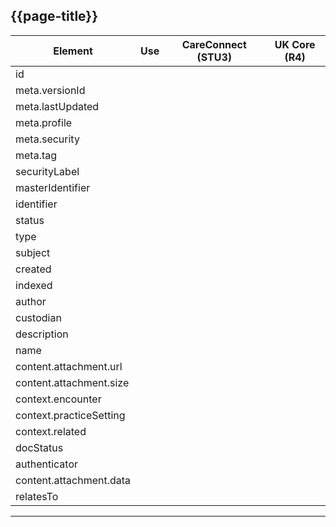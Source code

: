 ## {{page-title}}

<table data-responsive>
    <thead>
        <tr>
            <th>Element</th>
            <th data-no-sort>Use</th>
            <th data-no-sort>CareConnect (STU3)</th>
            <th data-no-sort>UK Core (R4)</th>
        </tr>
    </thead>
    <tbody>
        <!-- id -->
        <tr>
            <td>id</td>
            <td><span class="mro-circle mandatory" title="Mandatory"></span></td>
            <td><i class="fas fa-check text-success"></i></td>
            <td><i class="fas fa-check text-success"></i></td>
        </tr>
        <!-- meta.versionId -->
        <tr>
            <td>meta.versionId</td>
            <td><span class="mro-circle optional" title="Optional"></span></td>
            <td><i class="fas fa-check text-success"></i></td>
            <td><i class="fas fa-check text-success"></i></td>
        </tr>
        <!-- meta.lastUpdated -->
        <tr>
            <td>meta.lastUpdated</td>
            <td><span class="mro-circle optional" title="Optional"></span></td>
            <td><i class="fas fa-check text-success"></i></td>
            <td><i class="fas fa-check text-success"></i></td>
        </tr>
        <!-- meta.profile -->
        <tr>
            <td>meta.profile</td>
            <td><span class="mro-circle mandatory" title="Mandatory"></span></td>
            <td><i class="fas fa-check text-success"></i></td>
            <td><i class="fas fa-check text-success"></i></td>
        </tr>
        <!-- meta.security -->
        <tr>
            <td>meta.security</td>
            <td><span class="mro-circle optional" title="Optional"></span></td>
            <td><i class="fas fa-check text-success"></i></td>
            <td><i class="fas fa-check text-success"></i></td>
        </tr>
        <!-- meta.tag -->
        <tr>
            <td>meta.tag</td>
            <td><span class="mro-circle optional" title="Optional"></span></td>
            <td><i class="fas fa-check text-success"></i></td>
            <td><i class="fas fa-check text-success"></i></td>
        </tr>
        <!-- securityLabel -->
        <tr>
            <td>securityLabel</td>
            <td><span class="mro-circle optional" title="Optional"></span></td>
            <td><i class="fas fa-check text-success"></i></td>
            <td><i class="fas fa-check text-success"></i></td>
        </tr>
        <!-- masterIdentifier -->
        <tr>
            <td>masterIdentifier</td>
            <td><span class="mro-circle required" title="Required"></span></td>
            <td><i class="fas fa-check text-success"></i></td>
            <td><i class="fas fa-check text-success"></i></td>
        </tr>
        <!-- identifier -->
        <tr>
            <td>identifier</td>
            <td><span class="mro-circle mandatory" title="Mandatory"></span></td>
            <td><i class="fas fa-check text-success"></i></td>
            <td><i class="fas fa-check text-success"></i></td>
        </tr>
        <!-- status -->
        <tr>
            <td>status</td>
            <td><span class="mro-circle mandatory" title="Mandatory"></span></td>
            <td><i class="fas fa-check text-success"></i></td>
            <td><i class="fas fa-check text-success"></i></td>
        </tr>
        <!-- type -->
        <tr>
            <td>type</td>
            <td><span class="mro-circle mandatory" title="Mandatory"></span></td>
            <td><i class="fas fa-check text-success"></i></td>
            <td><i class="fas fa-check text-success"></i></td>
        </tr>
        <!-- subject -->
        <tr>
            <td>subject</td>
            <td><span class="mro-circle mandatory" title="Mandatory"></span></td>
            <td><i class="fas fa-check text-success"></i></td>
            <td><i class="fas fa-check text-success"></i></td>
        </tr>
        <!-- created -->
        <tr>
            <td>created</td>
            <td><span class="mro-circle required" title="Required"></span></td>
            <td><i class="fas fa-check text-success"></i></td>
            <td><i class="fas fa-exclamation text-warning" title="This element is named 'date' in UK Core"></i></td>
        </tr>
        <!-- indexed -->
        <tr>
            <td>indexed</td>
            <td><span class="mro-circle mandatory" title="Mandatory"></span></td>
            <td><i class="fas fa-check text-success"></i></td>
            <td><i class="fas fa-exclamation text-warning" title="This element is named 'date' in UK Core"></i></td>
        </tr>
        <!-- author -->
        <tr>
            <td>author</td>
            <td><span class="mro-circle required" title="Required"></span></td>
            <td><i class="fas fa-check text-success"></i></td>
            <td><i class="fas fa-check text-success"></i></td>
        </tr>
        <!-- custodian -->
        <tr>
            <td>custodian</td>
            <td><span class="mro-circle required" title="Required"></span></td>
            <td><i class="fas fa-check text-success"></i></td>
            <td><i class="fas fa-check text-success"></i></td>
        </tr>
        <!-- description -->
        <tr>
            <td>description</td>
            <td><span class="mro-circle required" title="Required"></span></td>
            <td><i class="fas fa-check text-success"></i></td>
            <td><i class="fas fa-check text-success"></i></td>
        </tr>
        <!-- name -->
        <tr>
            <td>name</td>
            <td><span class="mro-circle required" title="Required"></span></td>
            <td><i class="fas fa-check text-success"></i></td>
            <td><i class="fas fa-check text-success"></i></td>
        </tr>
        <!-- content.attachment.url -->
        <tr>
            <td>content.attachment.url</td>
            <td><span class="mro-circle required" title="Required"></span></td>
            <td><i class="fas fa-check text-success"></i></td>
            <td><i class="fas fa-check text-success"></i></td>
        </tr>
        <!-- content.attachment.size -->
        <tr>
            <td>content.attachment.size</td>
            <td><span class="mro-circle mandatory" title="Mandatory"></span></td>
            <td><i class="fas fa-check text-success"></i></td>
            <td><i class="fas fa-check text-success"></i></td>
        </tr>
        <!-- context.encounter -->
        <tr>
            <td>context.encounter</td>
            <td><span class="mro-circle optional" title="Optional"></span></td>
            <td><i class="fas fa-check text-success"></i></td>
            <td><i class="fas fa-check text-success"></i></td>
        </tr>
        <!-- context.practiceSetting -->
        <tr>
            <td>context.practiceSetting</td>
            <td><span class="mro-circle required" title="Required"></span></td>
            <td><i class="fas fa-check text-success"></i></td>
            <td><i class="fas fa-check text-success"></i></td>
        </tr>
        <!-- context.related -->
        <tr>
            <td>context.related</td>
            <td><span class="mro-circle optional" title="Optional"></span></td>
            <td><i class="fas fa-check text-success"></i></td>
            <td><i class="fas fa-check text-success"></i></td>
        </tr>
        <!-- docStatus -->
        <tr>
            <td>docStatus</td>
            <td><span class="mro-circle optional" title="Optional"></span></td>
            <td><i class="fas fa-check text-success"></i></td>
            <td><i class="fas fa-check text-success"></i></td>
        </tr>
        <!-- authenticator -->
        <tr>
            <td>authenticator</td>
            <td><span class="mro-circle optional" title="Optional"></span></td>
            <td><i class="fas fa-check text-success"></i></td>
            <td><i class="fas fa-check text-success"></i></td>
        </tr>
        <!-- content.attachment.data -->
        <tr>
            <td>content.attachment.data</td>
            <td><span class="mro-circle mandatory" title="Mandatory"></span></td>
            <td><i class="fas fa-check text-success"></i></td>
            <td><i class="fas fa-check text-success"></i></td>
        </tr>
        <!-- relatesTo -->
        <tr>
            <td>relatesTo</td>
            <td><span class="mro-circle optional" title="Optional"></span></td>
            <td><i class="fas fa-check text-success"></i></td>
            <td><i class="fas fa-check text-success"></i></td>
        </tr>
    </tbody>
</table>


---